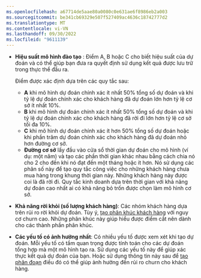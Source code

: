 ```yaml
---
ms.openlocfilehash: a67714de5aae80a0080c0e631ae6f8986eb2a003
ms.sourcegitcommit: be341cb69329e507f527409ac4636c18742777d2
ms.translationtype: MT
ms.contentlocale: vi-VN
ms.lasthandoff: 09/30/2022
ms.locfileid: "9611139"
---
```

- **Hiệu suất mô hình đào tạo** : Điểm A, B hoặc C cho biết hiệu suất của dự đoán và có thể giúp bạn đưa ra quyết định sử dụng kết quả được lưu trữ trong thực thể đầu ra.

  Điểm được xác định dựa trên các quy tắc sau:
  - **A** khi mô hình dự đoán chính xác ít nhất 50% tổng số dự đoán và khi tỷ lệ dự đoán chính xác cho khách hàng đã dự đoán lớn hơn tỷ lệ cơ sở ít nhất 10%.
  - **B** khi mô hình dự đoán chính xác ít nhất 50% tổng số dự đoán và khi tỷ lệ dự đoán chính xác cho khách hàng đã rời đi lớn hơn tỷ lệ cơ sở tối đa 10%.
  - **C** khi mô hình dự đoán chính xác ít hơn 50% tổng số dự đoán hoặc khi phần trăm dự đoán chính xác cho khách hàng đã dự đoán nhỏ hơn đường cơ sở.
  - **Đường cơ sở** lấy đầu vào cửa sổ thời gian dự đoán cho mô hình (ví dụ: một năm) và tạo các phần thời gian khác nhau bằng cách chia nó cho 2 cho đến khi nó đạt đến một tháng hoặc ít hơn. Nó sử dụng các phân số này để tạo quy tắc công việc cho những khách hàng chưa mua hàng trong khung thời gian này. Những khách hàng này được coi là đã rời đi. Quy tắc kinh doanh dựa trên thời gian với khả năng dự đoán cao nhất ai có khả năng bỏ trốn được chọn làm mô hình cơ sở.

- **Khả năng rời khỏi (số lượng khách hàng)**: Các nhóm khách hàng dựa trên rủi ro rời khỏi dự đoán. Tùy ý, [tạo phân khúc khách hàng](../prediction-based-segment.md) với nguy cơ churn cao. Những phân khúc này giúp hiểu được điểm cắt nên dành cho các thành phần phân khúc.

- **Các yếu tố có ảnh hưởng nhất**: Có nhiều yếu tố được xem xét khi tạo dự đoán. Mỗi yếu tố có tầm quan trọng được tính toán cho các dự đoán tổng hợp mà một mô hình tạo ra. Sử dụng các yếu tố này để giúp xác thực kết quả dự đoán của bạn. Hoặc sử dụng thông tin này sau để [tạo phân đoạn](../prediction-based-segment.md) điều đó có thể giúp ảnh hưởng đến rủi ro churn cho khách hàng.